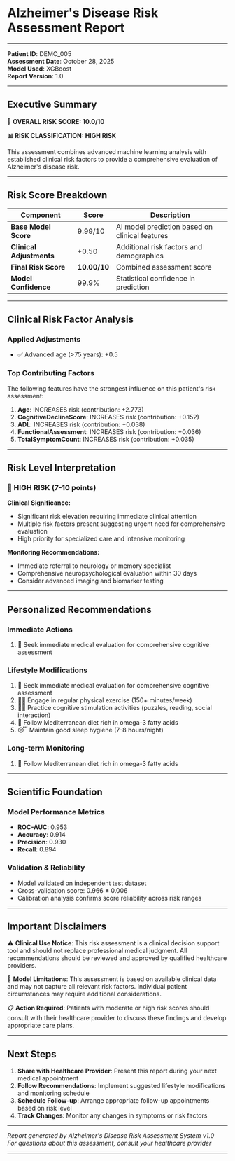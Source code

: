 # Alzheimer's Disease Risk Assessment Report

---

**Patient ID**: DEMO_005  
**Assessment Date**: October 28, 2025  
**Model Used**: XGBoost  
**Report Version**: 1.0  

---

## Executive Summary

**🎯 OVERALL RISK SCORE: 10.0/10**

**📊 RISK CLASSIFICATION: HIGH RISK**

This assessment combines advanced machine learning analysis with established clinical risk factors to provide a comprehensive evaluation of Alzheimer's disease risk.

---

## Risk Score Breakdown

| Component | Score | Description |
|-----------|-------|-------------|
| **Base Model Score** | 9.99/10 | AI model prediction based on clinical features |
| **Clinical Adjustments** | +0.50 | Additional risk factors and demographics |
| **Final Risk Score** | **10.00/10** | Combined assessment score |
| **Model Confidence** | 99.9% | Statistical confidence in prediction |

---

## Clinical Risk Factor Analysis

### Applied Adjustments
- ✅ Advanced age (>75 years): +0.5


### Top Contributing Factors
The following features have the strongest influence on this patient's risk assessment:

1. **Age**: INCREASES risk (contribution: +2.773)
2. **CognitiveDeclineScore**: INCREASES risk (contribution: +0.152)
3. **ADL**: INCREASES risk (contribution: +0.038)
4. **FunctionalAssessment**: INCREASES risk (contribution: +0.036)
5. **TotalSymptomCount**: INCREASES risk (contribution: +0.035)


---

## Risk Level Interpretation

### 🔴 HIGH RISK (7-10 points)

**Clinical Significance:**
- Significant risk elevation requiring immediate clinical attention
- Multiple risk factors present suggesting urgent need for comprehensive evaluation
- High priority for specialized care and intensive monitoring

**Monitoring Recommendations:**
- Immediate referral to neurology or memory specialist
- Comprehensive neuropsychological evaluation within 30 days
- Consider advanced imaging and biomarker testing


---

## Personalized Recommendations

### Immediate Actions
1. 🔴 Seek immediate medical evaluation for comprehensive cognitive assessment


### Lifestyle Modifications
1. 🔴 Seek immediate medical evaluation for comprehensive cognitive assessment
2. 🏃‍♀️ Engage in regular physical exercise (150+ minutes/week)
3. 🧘‍♀️ Practice cognitive stimulation activities (puzzles, reading, social interaction)
4. 🥗 Follow Mediterranean diet rich in omega-3 fatty acids
5. 😴 Maintain good sleep hygiene (7-8 hours/night)


### Long-term Monitoring
1. 🥗 Follow Mediterranean diet rich in omega-3 fatty acids


---

## Scientific Foundation

### Model Performance Metrics
- **ROC-AUC**: 0.953
- **Accuracy**: 0.914
- **Precision**: 0.930
- **Recall**: 0.894

### Validation & Reliability
- Model validated on independent test dataset
- Cross-validation score: 0.966 ± 0.006
- Calibration analysis confirms score reliability across risk ranges

---

## Important Disclaimers

⚠️ **Clinical Use Notice**: This risk assessment is a clinical decision support tool and should not replace professional medical judgment. All recommendations should be reviewed and approved by qualified healthcare providers.

🔬 **Model Limitations**: This assessment is based on available clinical data and may not capture all relevant risk factors. Individual patient circumstances may require additional considerations.

📋 **Action Required**: Patients with moderate or high risk scores should consult with their healthcare provider to discuss these findings and develop appropriate care plans.

---

## Next Steps

1. **Share with Healthcare Provider**: Present this report during your next medical appointment
2. **Follow Recommendations**: Implement suggested lifestyle modifications and monitoring schedule  
3. **Schedule Follow-up**: Arrange appropriate follow-up appointments based on risk level
4. **Track Changes**: Monitor any changes in symptoms or risk factors

---

*Report generated by Alzheimer's Disease Risk Assessment System v1.0*  
*For questions about this assessment, consult your healthcare provider*

---
